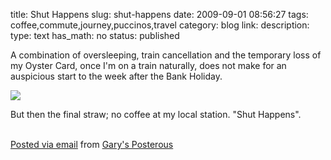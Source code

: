 title: Shut Happens
slug: shut-happens
date: 2009-09-01 08:56:27
tags: coffee,commute,journey,puccinos,travel
category: blog
link: 
description: 
type: text
has_math: no
status: published

A combination of oversleeping, train cancellation and the temporary loss of my Oyster Card, once I'm on a train naturally, does not make for an auspicious start to the week after the Bank Holiday.

[![](http://posterous.com/getfile/files.posterous.com/vicchi/xpEM1ZiruI1njHPrkIKyfGIlsRi7wUG3hviZLboolHpv4slwPPZmvjFRk94i/photo.jpg.scaled.500.jpg)](http://posterous.com/getfile/files.posterous.com/vicchi/wyZAmBtkShlsS5Y4xMKGvivbi0qlcP8AyZ6ZZRirhXKkZg3QBo7rQMTDvjR7/photo.jpg "http://posterous.com/getfile/files.posterous.com/vicchi/wyZAmBtkShlsS5Y4xMKGvivbi0qlcP8AyZ6ZZRirhXKkZg3QBo7rQMTDvjR7/photo.jpg") 

But then the final straw; no coffee at my local station. "Shut Happens".   
   


  [Posted via email](http://posterous.com "http://posterous.com") from [Gary's Posterous](http://vicchi.posterous.com/shut-happens "http://vicchi.posterous.com/shut-happens") 

 

